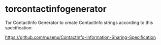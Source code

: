 # torcontactinfogenerator
Tor ContactInfo Generator to create ContactInfo strings according to this specification:

https://github.com/nusenu/ContactInfo-Information-Sharing-Specification

